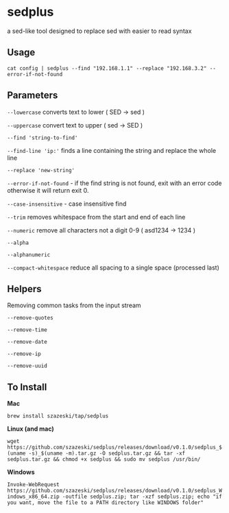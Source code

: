 # sedplus

a sed-like tool designed to replace sed with easier to read syntax

## Usage

```
cat config | sedplus --find "192.168.1.1" --replace "192.168.3.2" --error-if-not-found
```

## Parameters

`--lowercase` converts text to lower ( SED -> sed )

`--uppercase` convert text to upper ( sed -> SED )

`--find 'string-to-find'`

`--find-line 'ip:'` finds a line containing the string and replace the whole line

`--replace 'new-string'`

`--error-if-not-found` - if the find string is not found, exit with an error code otherwise it will return exit 0.

`--case-insensitive` - case insensitive find

`--trim` removes whitespace from the start and end of each line


`--numeric` remove all characters not a digit 0-9 ( asd1234 -> 1234 )

`--alpha`

`--alphanumeric`

`--compact-whitespace` reduce all spacing to a single space (processed last)

## Helpers
Removing common tasks from the input stream

`--remove-quotes`

`--remove-time`

`--remove-date`

`--remove-ip`

`--remove-uuid`


## To Install

**Mac**

`brew install szazeski/tap/sedplus`

**Linux (and mac)**

`wget https://github.com/szazeski/sedplus/releases/download/v0.1.0/sedplus_$(uname -s)_$(uname -m).tar.gz -O sedplus.tar.gz && tar -xf sedplus.tar.gz && chmod +x sedplus && sudo mv sedplus /usr/bin/`

**Windows**

`Invoke-WebRequest https://github.com/szazeski/sedplus/releases/download/v0.1.0/sedplus_Windows_x86_64.zip -outfile sedplus.zip; tar -xzf sedplus.zip; echo "if you want, move the file to a PATH directory like WINDOWS folder"
`
